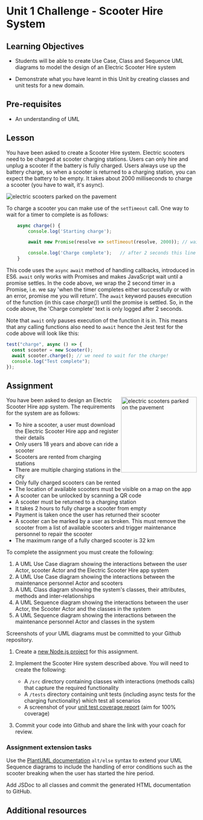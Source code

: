# Unit 1 Challenge - Scooter Hire System

## Learning Objectives

- Students will be able to create Use Case, Class and Sequence UML diagrams to model the design of an Electric Scooter Hire system

- Demonstrate what you have learnt in this Unit by creating classes and unit tests for a new domain.

## Pre-requisites

- An understanding of UML

## Lesson

You have been asked to create a Scooter Hire system. Electric scooters need to be charged at scooter charging stations. Users can only hire and unplug a scooter if the battery is fully charged. Users always use up the battery charge, so when a scooter is returned to a charging station, you can expect the battery to be empty. It takes about 2000 milliseconds to charge a scooter (you have to wait, it's async).

![electric scooters parked on the pavement](https://user-images.githubusercontent.com/1316724/114318905-f952e300-9b06-11eb-82f5-1b31b6a2b983.jpg)

To charge a scooter you can make use of the `setTimeout` call. One way to wait for a timer to complete is as follows:

```js
    async charge() {
        console.log('Starting charge');

        await new Promise(resolve => setTimeout(resolve, 2000)); // wait 2 seconds

        console.log('Charge complete');   // after 2 seconds this line will print
    }
```

This code uses the `async` `await` method of handling callbacks, introduced in ES6. `await` only works with Promises and makes JavaScript wait until a promise settles. In the code above, we wrap the 2 second timer in a Promise, i.e. we say 'when the timer completes either successfully or with an error, promise me you will return'. The `await` keyword pauses execution of the function (in this case _charge()_) until the promise is settled. So, in the code above, the 'Charge complete' text is only logged after 2 seconds.

Note that `await` only pauses execution of the function it is in. This means that any calling functions also need to `await` hence the Jest test for the code above will look like this:

```js
test("charge", async () => {
  const scooter = new Scooter();
  await scooter.charge(); // we need to wait for the charge!
  console.log("Test complete");
});
```

## Assignment

<img src="https://user-images.githubusercontent.com/1316724/114318905-f952e300-9b06-11eb-82f5-1b31b6a2b983.jpg" height="200" width="200" alt="electric scooters parked on the pavement" style="float: right">

You have been asked to design an Electric Scooter Hire app system. The requirements for the system are as follows:

- To hire a scooter, a user must download the Electric Scooter Hire app and register their details
- Only users 18 years and above can ride a scooter
- Scooters are rented from charging stations
- There are multiple charging stations in the city
- Only fully charged scooters can be rented
- The location of available scooters must be visible on a map on the app
- A scooter can be unlocked by scanning a QR code
- A scooter must be returned to a charging station
- It takes 2 hours to fully charge a scooter from empty
- Payment is taken once the user has returned their scooter
- A scooter can be marked by a user as broken. This must remove the scooter from a list of available scooters and trigger maintenance personnel to repair the scooter
- The maximum range of a fully charged scooter is 32 km

To complete the assignment you must create the following:

1. A UML Use Case diagram showing the interactions between the user Actor, scooter Actor and the Electric Scooter Hire app system
1. A UML Use Case diagram showing the interactions between the maintenance personnel Actor and scooters
1. A UML Class diagram showing the system's classes, their attributes, methods and inter-relationships
1. A UML Sequence diagram showing the interactions between the user Actor, the Scooter Actor and the classes in the system
1. A UML Sequence diagram showing the interactions between the maintenance personnel Actor and classes in the system

Screenshots of your UML diagrams must be committed to your Github repository.

1. Create a [new Node.js project](/curriculum/Bootcamp/FAQ#createNewProject) for this assignment.

1. Implement the Scooter Hire system described above. You will need to create the following:

   - A `/src` directory containing classes with interactions (methods calls) that capture the required functionality
   - A `/tests` directory containing unit tests (including async tests for the charging functionality) which test all scenarios
   - A screenshot of your [unit test coverage report](/curriculum/Bootcamp/FAQ#generateCoverage) (aim for 100% coverage)

1. Commit your code into Github and share the link with your coach for review.

### Assignment extension tasks

Use the [PlantUML documentation](https://plantuml.com/sequence-diagram) `alt/else` syntax to extend your UML Sequence diagrams to include the handling of error conditions such as the scooter breaking when the user has started the hire period.

Add JSDoc to all classes and commit the generated HTML documentation to GitHub.

## Additional resources
